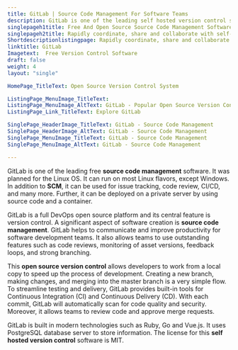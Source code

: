 ```yaml
---
title: GitLab | Source Code Management For Software Teams
description: GitLab is one of the leading self hosted version control software. Moreover, it is a complete DevOps platform that allows teams to collaborate and share easily.
singlepageh1title: Free And Open Source Source Code Management Software
singlepageh2title: Rapidly coordinate, share and collaborate with self-hosted source code management software. Allows teams to maximize productivity and faster delivery.
Shortdescriptionlistingpage: Rapidly coordinate, share and collaborate with self-hosted source code management software. Allows teams to maximize productivity and faster delivery.
linktitle: GitLab
Imagetext:  Free Version Control Software 
draft: false
weight: 4
layout: "single"

HomePage_TitleText: Open Source Version Control System

ListingPage_MenuImage_TitleText: 
ListingPage_MenuImage_AltText: GitLab - Popular Open Source Version Control Software
ListingPage_Link_TitleText: Explore GitLab

SinglePage_HeaderImage_TitleText: GitLab - Source Code Management
SinglePage_HeaderImage_AltText: GitLab - Source Code Management
SinglePage_MenuImage_TitleText: GitLab - Source Code Management
SinglePage_MenuImage_AltText: GitLab - Source Code Management

---
```


GitLab is one of the leading free **source code management** software. It was planned for the Linux OS. It can run on most Linux flavors, except Windows. In addition to **SCM**, it can be used for issue tracking, code review, CI/CD, and many more. Further, it can be deployed on a private server by using source code and a container.

GitLab is a full DevOps open source platform and its central feature is version control. A significant aspect of software creation is **source code management**. GitLab helps to communicate and improve productivity for software development teams. It also allows teams to use outstanding features such as code reviews, monitoring of asset versions, feedback loops, and strong branching.

This **open source version control** allows developers to work from a local copy to speed up the process of development. Creating a new branch, making changes, and merging into the master branch is a very simple flow. To streamline testing and delivery, GitLab provides built-in tools for Continuous Integration (CI) and Continuous Delivery (CD). With each commit, GitLab will automatically scan for code quality and security. Moreover, it allows teams to review code and approve merge requests.

GitLab is built in modern technologies such as Ruby, Go and Vue.js. It uses PostgreSQL database server to store information. The license for this **self hosted version control** software is MIT.